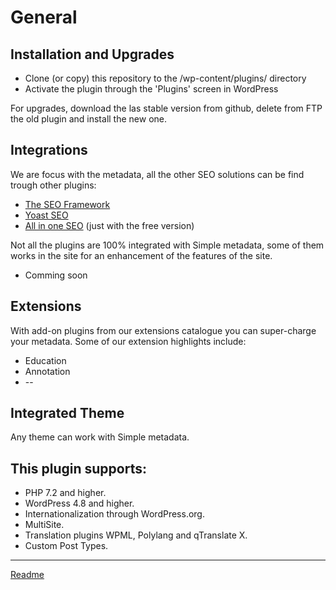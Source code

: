 # General

## Installation and Upgrades

* Clone (or copy) this repository to the /wp-content/plugins/ directory
* Activate the plugin through the 'Plugins' screen in WordPress

For upgrades, download the las stable version from github, delete from FTP the old plugin and install the new one.

## Integrations

We are focus with the metadata, all the other SEO solutions can be find trough other plugins:

* [The SEO Framework](https://wordpress.org/plugins/autodescription/)
* [Yoast SEO](https://wordpress.org/plugins/wordpress-seo/)
* [All in one SEO](https://wordpress.org/plugins/all-in-one-seo-pack/) (just with the free version)

Not all the plugins are 100% integrated with Simple metadata, some of them works in the site for an enhancement of the features of the site.

* Comming soon

## Extensions

With add-on plugins from our extensions catalogue you can super-charge your metadata. Some of our extension highlights include:
* Education
* Annotation
* --

## Integrated Theme

Any theme can work with Simple metadata.

## This plugin supports:

* PHP 7.2 and higher.
* WordPress 4.8 and higher.
* Internationalization through WordPress.org.
* MultiSite.
* Translation plugins WPML, Polylang and qTranslate X.
* Custom Post Types.

---

[Readme](/Readme.md)

